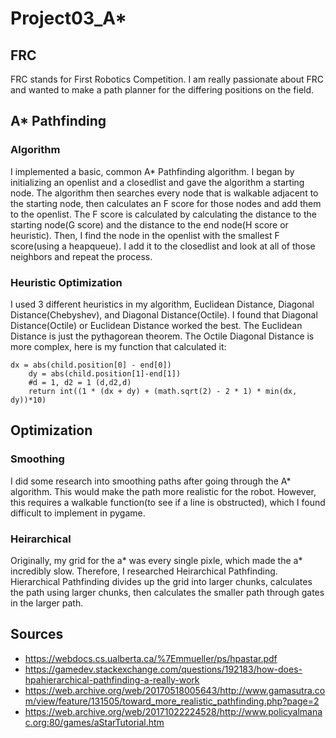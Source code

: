 # Project03_A*
## FRC
FRC stands for First Robotics Competition. I am really passionate about FRC and wanted to make a path planner for the differing positions on the field.
## A* Pathfinding
### Algorithm
I implemented a basic, common A* Pathfinding algorithm. I began by initializing an openlist and a closedlist and gave the algorithm a starting node. The algorithm then searches every node that is walkable adjacent to the starting node, then calculates an F score for those nodes and add them to the openlist. The F score is calculated by calculating the distance to the starting node(G score) and the distance to the end node(H score or heuristic). Then, I find the node in the openlist with the smallest F score(using a heapqueue). I add it to the closedlist and look at all of those neighbors and repeat the process. 
### Heuristic Optimization
I used 3 different heuristics in my algorithm, Euclidean Distance, Diagonal Distance(Chebyshev), and Diagonal Distance(Octile). I found that Diagonal Distance(Octile) or Euclidean Distance worked the best. The Euclidean Distance is just the pythagorean theorem. The Octile Diagonal Distance is more complex, here is my function that calculated it:
```
dx = abs(child.position[0] - end[0])
    dy = abs(child.position[1]-end[1])
    #d = 1, d2 = 1 (d,d2,d)
    return int((1 * (dx + dy) + (math.sqrt(2) - 2 * 1) * min(dx, dy))*10)
```
## Optimization
### Smoothing
I did some research into smoothing paths after going through the A* algorithm. This would make the path more realistic for the robot. However, this requires a walkable function(to see if a line is obstructed), which I found difficult to implement in pygame.
### Heirarchical
Originally, my grid for the a* was every single pixle, which made the a* incredibly slow. Therefore, I researched Heirarchical Pathfinding. Hierarchical Pathfinding divides up the grid into larger chunks, calculates the path using larger chunks, then calculates the smaller path through gates in the larger path.


## Sources
- https://webdocs.cs.ualberta.ca/%7Emmueller/ps/hpastar.pdf
- https://gamedev.stackexchange.com/questions/192183/how-does-hpahierarchical-pathfinding-a-really-work
- https://web.archive.org/web/20170518005643/http://www.gamasutra.com/view/feature/131505/toward_more_realistic_pathfinding.php?page=2
- https://web.archive.org/web/20171022224528/http://www.policyalmanac.org:80/games/aStarTutorial.htm
